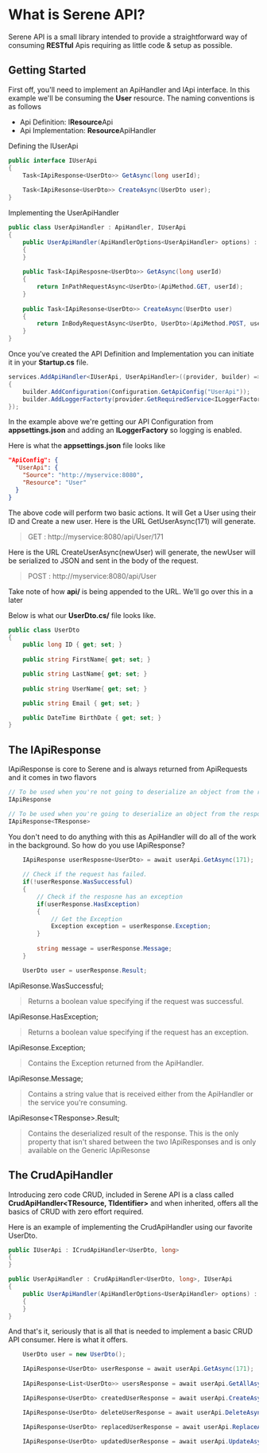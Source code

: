 # What is Serene API?

Serene API is a small library intended to provide a straightforward way of consuming **RESTful** Apis requiring as little code & setup as possible.

## Getting Started

First off, you'll need to implement an ApiHandler and IApi interface. In this example we'll be consuming the **User** resource. The naming conventions is as follows
* Api Definition: I**Resource**Api
* Api Implementation: **Resource**ApiHandler 

Defining the IUserApi
```csharp
public interface IUserApi
{
	Task<IApiResponse<UserDto>> GetAsync(long userId);
	
	Task<IApiResonse<UserDto>> CreateAsync(UserDto user);
}
```
Implementing the UserApiHandler
```csharp
public class UserApiHandler : ApiHandler, IUserApi
{
	public UserApiHandler(ApiHandlerOptions<UserApiHandler> options) : base(options)
	{
	}
	
	public Task<IApiResposne<UserDto>> GetAsync(long userId)
	{
		return InPathRequestAsync<UserDto>(ApiMethod.GET, userId);
	}
	
	public Task<IApiResonse<UserDto>> CreateAsync(UserDto user)
	{
		return InBodyRequestAsync<UserDto, UserDto>(ApiMethod.POST, user)
	}
}
```
Once you've created the API Definition and Implementation you can initiate it in your **Startup.cs** file.
```csharp
services.AddApiHandler<IUserApi, UserApiHandler>((provider, builder) => 
{
	builder.AddConfiguration(Configuration.GetApiConfig("UserApi"));
	builder.AddLoggerFactorty(provider.GetRequiredService<ILoggerFactory>());
});
```
In the example above we're getting our API Configuration from **appsettings.json** and adding an **ILoggerFactory** so logging is enabled.

Here is what the **appsettings.json** file looks like
```json
"ApiConfig": {
  "UserApi": {
    "Source": "http://myservice:8080",
    "Resource": "User"
  }
}
```
The above code will perform two basic actions. It will Get a User using their ID and Create a new user.
Here is the URL GetUserAsync(171) will generate.
>GET : http://myservice:8080/api/User/171

Here is the URL CreateUserAsync(newUser) will generate, the newUser will be serialized to JSON and sent in the body of the request.

>POST : http://myservice:8080/api/User

Take note of how **api/** is being appended to the URL. We'll go over this in a later

Below is what our **UserDto.cs/** file looks like.
```csharp
public class UserDto
{
	public long ID { get; set; }
	
	public string FirstName{ get; set; }

	public string LastName{ get; set; }
	
	public string UserName{ get; set; }

	public string Email { get; set; }

	public DateTime BirthDate { get; set; }
}
```

## The IApiResponse

IApiResponse is core to Serene and is always returned from ApiRequests and it comes in two flavors
```csharp
// To be used when you're not going to deserialize an object from the response.
IApiResponse

// To be used when you're going to deserialize an object from the response.
IApiResponse<TResponse>
```
You don't need to do anything with this as ApiHandler will do all of the work in the background. So how do you use IApiResponse?
```csharp
	IApiResponse userResposne<UserDto> = await userApi.GetAsync(171);
	
	// Check if the request has failed.
	if(!userResponse.WasSuccessful)
	{
		// Check if the resposne has an exception		
		if(userResponse.HasException)
		{
			// Get the Exception
			Exception exception = userResponse.Exception;
		}
		
		string message = userResponse.Message;
	}

	UserDto user = userResponse.Result;
``` 

IApiResonse.WasSuccessful;
>Returns a boolean value specifying if the request was successful.

IApiResonse.HasException;
>Returns a boolean value specifying if the request has an exception.

IApiResonse.Exception;
>Contains the Exception returned from the ApiHandler.

IApiResonse.Message;
>Contains a string value that is received either from the ApiHandler or the service you're consuming.

IApiResonse\<TResponse>.Result;
>Contains the deserialized result of the response. This is the only property that isn't shared between the two IApiResponses and is only available on the Generic IApiResonse

## The CrudApiHandler

Introducing zero code CRUD, included in Serene API is a class called **CrudApiHandler<TResource, TIdentifier>** and when inherited, offers all the basics of CRUD with zero effort required.

Here is an example of implementing the CrudApiHandler using our favorite UserDto.
```csharp
public IUserApi : ICrudApiHandler<UserDto, long>
{
}

public UserApiHandler : CrudApiHandler<UserDto, long>, IUserApi
{
	public UserApiHandler(ApiHandlerOptions<UserApiHandler> options) : base(options)
	{
	}
}
```
And that's it, seriously that is all that is needed to implement a basic CRUD API consumer. Here is what it offers.
```csharp
	UserDto user = new UserDto();

	IApiResponse<UserDto> userResponse = await userApi.GetAsync(171);
	
	IApiResponse<List<UserDto>> usersResponse = await userApi.GetAllAsync();

	IApiResponse<UserDto> createdUserResponse = await userApi.CreateAsync(user);

	IApiResponse<UserDto> deleteUserResponse = await userApi.DeleteAsync(171);

	IApiResponse<UserDto> replacedUserResponse = await userApi.ReplaceAsync(user);

	IApiResponse<UserDto> updatedUserResponse = await userApi.UpdateAsync(user);
```